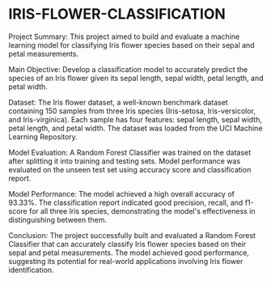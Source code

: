 # IRIS-FLOWER-CLASSIFICATION
Project Summary:
This project aimed to build and evaluate a machine learning model for classifying Iris flower species based on their sepal and petal measurements.

Main Objective:
Develop a classification model to accurately predict the species of an Iris flower given its sepal length, sepal width, petal length, and petal width.

Dataset:
The Iris flower dataset, a well-known benchmark dataset containing 150 samples from three Iris species (Iris-setosa, Iris-versicolor, and Iris-virginica). Each sample has four features: sepal length, sepal width, petal length, and petal width.
The dataset was loaded from the UCI Machine Learning Repository.

Model Evaluation:
A Random Forest Classifier was trained on the dataset after splitting it into training and testing sets.
Model performance was evaluated on the unseen test set using accuracy score and classification report.

Model Performance:
The model achieved a high overall accuracy of 93.33%.
The classification report indicated good precision, recall, and f1-score for all three Iris species, demonstrating the model's effectiveness in distinguishing between them.

Conclusion:
The project successfully built and evaluated a Random Forest Classifier that can accurately classify Iris flower species based on their sepal and petal measurements. The model achieved good performance, suggesting its potential for real-world applications involving Iris flower identification.
